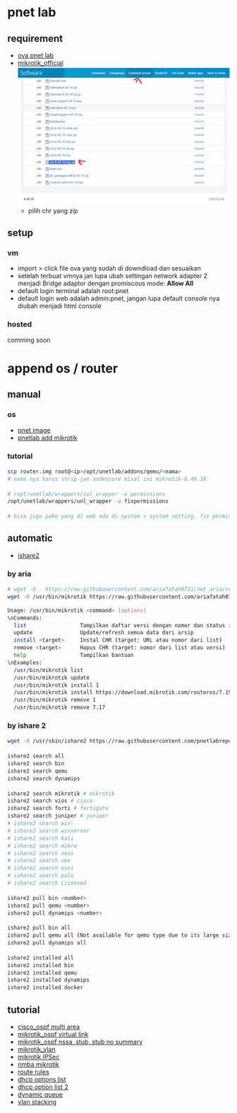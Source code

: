 # pnet lab
## requirement
- [ova pnet lab](https://pnetlab.com/pages/download)
- [mikrotik_official](https://mikrotik.com/download)
  ![alt text](images/README/image.png)
  <!-- - Pilih X86 → Main package → Install image -->
  - pilih chr yang zip

## setup
### vm
- import > click file ova yang sudah di downdload dan sesuaikan
- setelah terbuat vmnya jan lupa ubah settingan network adapter 2 menjadi Bridge adaptor dengan promiscous mode: **Allow All**
- default login terminal adalah root:pnet
- default login web adalah admin:pnet, jangan lupa default console nya diubah menjadi html console

### hosted
comming soon

# append os / router
## manual
### os
- [pnet image](https://drive.google.com/drive/folders/1BzWFVzaCqOXvyFTVFMiKQAVKng-EtC-o?usp=sharing)
- [pnetlab add mikrotik](https://gratisfreeware.wordpress.com/2025/01/06/menambahkan-mikrotik-ke-pnet-lab/)

### tutorial
```bash
scp router.img root@<ip>/opt/unetlab/addons/qemu/<nama>
# nama nya harus strip jan andescore misal ini mikrotik-6.49.18

# /opt/unetlab/wrappers/iol_wrapper -a permissions
/opt/unetlab/wrappers/unl_wrapper -a fixpermissions

# bisa juga pake yang di web ada di system > system setting, fix permission
```

## automatic
- [ishare2](https://github.com/pnetlabrepo/ishare2)

### by aria
```bash
# wget -O - https://raw.githubusercontent.com/ariafatah0711/net_aria/refs/heads/main/pnetlab/setup.sh | bash
wget -O /usr/bin/mikrotik https://raw.githubusercontent.com/ariafatah0711/net_aria/refs/heads/main/pnetlab/mikrotik.sh && chmod +x /usr/bin/mikrotik
```

```bash
Usage: /usr/bin/mikrotik <command> [options]
\nCommands:
  list                 Tampilkan daftar versi dengan nomor dan status instalasi
  update               Update/refresh semua data dari arsip
  install <target>     Instal CHR (target: URL atau nomor dari list)
  remove <target>      Hapus CHR (target: nomor dari list atau versi)
  help                 Tampilkan bantuan
\nExamples:
  /usr/bin/mikrotik list
  /usr/bin/mikrotik update
  /usr/bin/mikrotik install 1
  /usr/bin/mikrotik install https://download.mikrotik.com/routeros/7.19.4/chr-7.19.4.img.zip
  /usr/bin/mikrotik remove 1
  /usr/bin/mikrotik remove 7.17
```

### by ishare 2
```bash
wget -O /usr/sbin/ishare2 https://raw.githubusercontent.com/pnetlabrepo/ishare2/main/ishare2 > /dev/null 2>&1 && chmod +x /usr/sbin/ishare2 && ishare2

ishare2 search all
ishare2 search bin
ishare2 search qemu
ishare2 search dynamips

ishare2 search mikrotik # mikrotik
ishare2 search vios # cisco
ishare2 search forti # fortigate
ishare2 search juniper # juniper  
# ishare2 search win-
# ishare2 search winserver
# ishare2 search kali
# ishare2 search mikro
# ishare2 search nxos
# ishare2 search vmx
# ishare2 search esxi
# ishare2 search palo
# ishare2 search Licensed

ishare2 pull bin <number>
ishare2 pull qemu <number>
ishare2 pull dynamips <number>

ishare2 pull bin all
ishare2 pull qemu all (Not available for qemu type due to its large size)
ishare2 pull dynamips all

ishare2 installed all
ishare2 installed bin
ishare2 installed qemu
ishare2 installed dynamips
ishare2 installed docker
```

## tutorial
- [cisco_ospf multi area](https://masdiditaji.blogspot.com/2018/07/lab16-cara-konfigurasi-ospf-multiarea.html)
- [mikrotik_ospf virtual link](https://alfafarhans.blogspot.com/2017/11/lab-3-mikrotik-routing-ospf-virtual-link.html)
- [mikrotik_ospf nssa,  stub, stub no summary](https://masdiditaji.blogspot.com/2018/07/Cara-konfigurasi-OSPF-Multi-area-Fail-Over-Stub-Totaly-Stub-dan-NSSA-Mikrotik.html)
- [mikrotik_vlan](https://tutorialmikrotik.com/tutorial-konfigurasi-vlan-mikrotik/)
- [mikrotik IPSec](https://citraweb.com/artikel/372/#:~:text=Site-2%20menggunakan%20IP%20Publik%20IP%20172.16.1.2%20dan%20IP%20LAN%20192.168.2.0/24.)
- [nmba mikrotik](https://citraweb.com/artikel/320/#:~:text=Tidak%20cukup%20sampai%20disini,%20karena%20kita%20menggunakan%20Network%20Type%20NBMA)
- [route rules](https://citraweb.com/artikel_lihat.php?id=351#:~:text=Langkah%20pertama%20kita%20perlu%20melakukan%20%22Basic-Config%22%20pada%20Router,%20kita%20bisa)
- [dhcp options list](https://help.mikrotik.com/docs/display/ROS/DHCP)
- [dhcp option list 2](https://www.iana.org/assignments/bootp-dhcp-parameters/bootp-dhcp-parameters.xhtml)
- [dynamic queue](https://buananetpbun.github.io/mikrotik/Auto-Simple-Queue-From-DHCP-Server.html)
- [vlan stacking](https://mikrotik.co.id/artikel_lihat.php?id=418)